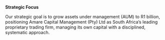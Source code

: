 **Strategic Focus**

Our strategic goal is to grow assets under management (AUM) to R1 billion, positioning Amare Capital Management (Pty) Ltd as South Africa’s leading proprietary trading firm, managing its own capital with a disciplined, systematic approach.
